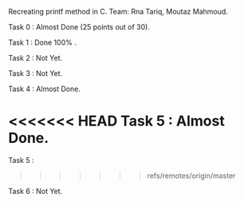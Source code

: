 Recreating printf method in C.
Team: Rna Tariq, Moutaz Mahmoud.

Task 0 : Almost Done (25 points out of 30).

Task 1 : Done 100% .

Task 2 : Not Yet.

Task 3 : Not Yet.

Task 4 : Almost Done.

<<<<<<< HEAD
Task 5 : Almost Done.
=======
Task 5 :
>>>>>>> refs/remotes/origin/master

Task 6 : Not Yet.
